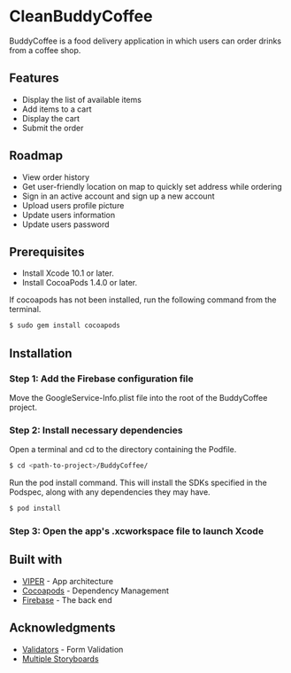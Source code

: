 # CleanBuddyCoffee
BuddyCoffee is a food delivery application in which users can order drinks from a coffee shop.
## Features
* Display the list of available items
* Add items to a cart
* Display the cart
* Submit the order
## Roadmap
* View order history
* Get user-friendly location on map to quickly set address while ordering
* Sign in an active account and sign up a new account
* Upload users profile picture
* Update users information
* Update users password
## Prerequisites
* Install Xcode 10.1 or later.
* Install CocoaPods 1.4.0 or later.

If cocoapods has not been installed, run the following command from the terminal.
```bash
$ sudo gem install cocoapods
```
## Installation
### Step 1: Add the Firebase configuration file
  Move the GoogleService-Info.plist file into the root of the BuddyCoffee project.
### Step 2: Install necessary dependencies

Open a terminal and cd to the directory containing the Podfile.
```bash
$ cd <path-to-project>/BuddyCoffee/
```

Run the pod install command. This will install the SDKs specified in the Podspec, along with any dependencies they may have.
```bash
$ pod install
```

### Step 3: Open the app's .xcworkspace file to launch Xcode
## Built with
* [VIPER](https://www.objc.io/issues/13-architecture/viper/) - App architecture
* [Cocoapods](https://cocoapods.org/) - Dependency Management
* [Firebase](https://firebase.google.com/) - The back end
## Acknowledgments
* [Validators](https://github.com/Arrlindii/AAValidators) - Form Validation
* [Multiple Storyboards](https://medium.com/@gurdeep060289/clean-code-for-multiple-storyboards-c64eb679dbf6)
